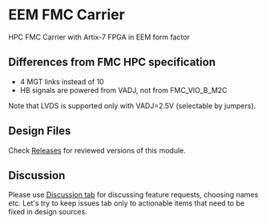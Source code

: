 # EEM FMC Carrier
HPC FMC Carrier with Artix-7 FPGA in EEM form factor

## Differences from FMC HPC specification
- 4 MGT links instead of 10
- HB signals are powered from VADJ, not from FMC_VIO_B_M2C

Note that LVDS is supported only with VADJ=2.5V (selectable by jumpers).

## Design Files

Check [Releases](https://github.com/sinara-hw/EEM_FMC_Carrier/releases) for reviewed versions of this module.

## Discussion

Please use [Discussion tab](https://github.com/sinara-hw/EEM_FMC_Carrier/discussions) for discussing feature requests, choosing names etc. Let's try to keep issues tab only to actionable items that need to be fixed in design sources.
